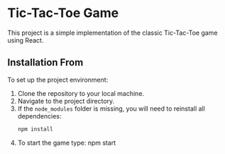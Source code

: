 # Tic-Tac-Toe Game

This project is a simple implementation of the classic Tic-Tac-Toe game using React.

## Installation From 

To set up the project environment:

1. Clone the repository to your local machine.
2. Navigate to the project directory.
3. If the `node_modules` folder is missing, you will need to reinstall all dependencies:
   ```bash
   npm install
4. To start the game type: npm start


